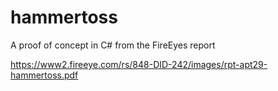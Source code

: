 # hammertoss
A proof of concept in C# from the FireEyes report

https://www2.fireeye.com/rs/848-DID-242/images/rpt-apt29-hammertoss.pdf
